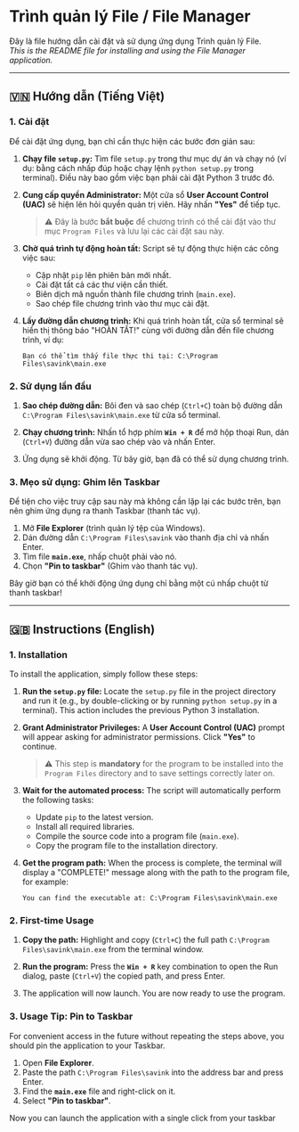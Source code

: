 # Trình quản lý File / File Manager

Đây là file hướng dẫn cài đặt và sử dụng ứng dụng Trình quản lý File.
<br>
*This is the README file for installing and using the File Manager application.*

---

## 🇻🇳 Hướng dẫn (Tiếng Việt)

### 1. Cài đặt
Để cài đặt ứng dụng, bạn chỉ cần thực hiện các bước đơn giản sau:

1.  **Chạy file `setup.py`:** Tìm file `setup.py` trong thư mục dự án và chạy nó (ví dụ: bằng cách nhấp đúp hoặc chạy lệnh `python setup.py` trong terminal). Điều này bao gồm việc bạn phải cài đặt Python 3 trước đó.

2.  **Cung cấp quyền Administrator:** Một cửa sổ **User Account Control (UAC)** sẽ hiện lên hỏi quyền quản trị viên. Hãy nhấn **"Yes"** để tiếp tục.
    > ⚠️ Đây là bước **bắt buộc** để chương trình có thể cài đặt vào thư mục `Program Files` và lưu lại các cài đặt sau này.

3.  **Chờ quá trình tự động hoàn tất:** Script sẽ tự động thực hiện các công việc sau:
    *   Cập nhật `pip` lên phiên bản mới nhất.
    *   Cài đặt tất cả các thư viện cần thiết.
    *   Biên dịch mã nguồn thành file chương trình (`main.exe`).
    *   Sao chép file chương trình vào thư mục cài đặt.

4.  **Lấy đường dẫn chương trình:** Khi quá trình hoàn tất, cửa sổ terminal sẽ hiển thị thông báo "HOÀN TẤT!" cùng với đường dẫn đến file chương trình, ví dụ:
    ```
    Bạn có thể tìm thấy file thực thi tại: C:\Program Files\savink\main.exe
    ```

### 2. Sử dụng lần đầu

1.  **Sao chép đường dẫn:** Bôi đen và sao chép (`Ctrl+C`) toàn bộ đường dẫn `C:\Program Files\savink\main.exe` từ cửa sổ terminal.

2.  **Chạy chương trình:** Nhấn tổ hợp phím **`Win + R`** để mở hộp thoại Run, dán (`Ctrl+V`) đường dẫn vừa sao chép vào và nhấn Enter.

3.  Ứng dụng sẽ khởi động. Từ bây giờ, bạn đã có thể sử dụng chương trình.

### 3. Mẹo sử dụng: Ghim lên Taskbar
Để tiện cho việc truy cập sau này mà không cần lặp lại các bước trên, bạn nên ghim ứng dụng ra thanh Taskbar (thanh tác vụ).

1.  Mở **File Explorer** (trình quản lý tệp của Windows).
2.  Dán đường dẫn `C:\Program Files\savink` vào thanh địa chỉ và nhấn Enter.
3.  Tìm file **`main.exe`**, nhấp chuột phải vào nó.
4.  Chọn **"Pin to taskbar"** (Ghim vào thanh tác vụ).

Bây giờ bạn có thể khởi động ứng dụng chỉ bằng một cú nhấp chuột từ thanh taskbar!

---

## 🇬🇧 Instructions (English)

### 1. Installation
To install the application, simply follow these steps:

1.  **Run the `setup.py` file:** Locate the `setup.py` file in the project directory and run it (e.g., by double-clicking or by running `python setup.py` in a terminal). This action includes the previous Python 3 installation.

2.  **Grant Administrator Privileges:** A **User Account Control (UAC)** prompt will appear asking for administrator permissions. Click **"Yes"** to continue.
    > ⚠️ This step is **mandatory** for the program to be installed into the `Program Files` directory and to save settings correctly later on.

3.  **Wait for the automated process:** The script will automatically perform the following tasks:
    *   Update `pip` to the latest version.
    *   Install all required libraries.
    *   Compile the source code into a program file (`main.exe`).
    *   Copy the program file to the installation directory.

4.  **Get the program path:** When the process is complete, the terminal will display a "COMPLETE!" message along with the path to the program file, for example:
    ```
    You can find the executable at: C:\Program Files\savink\main.exe
    ```

### 2. First-time Usage

1.  **Copy the path:** Highlight and copy (`Ctrl+C`) the full path `C:\Program Files\savink\main.exe` from the terminal window.

2.  **Run the program:** Press the **`Win + R`** key combination to open the Run dialog, paste (`Ctrl+V`) the copied path, and press Enter.

3.  The application will now launch. You are now ready to use the program.

### 3. Usage Tip: Pin to Taskbar
For convenient access in the future without repeating the steps above, you should pin the application to your Taskbar.

1.  Open **File Explorer**.
2.  Paste the path `C:\Program Files\savink` into the address bar and press Enter.
3.  Find the **`main.exe`** file and right-click on it.
4.  Select **"Pin to taskbar"**.

Now you can launch the application with a single click from your taskbar

